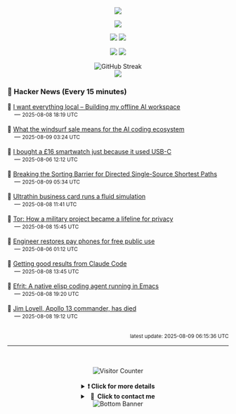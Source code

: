 <div align="center">
  <img src="https://readme-typing-svg.herokuapp.com?font=Fira+Code&weight=600&size=19&duration=3000&pause=1000&color=F7931A&center=true&vCenter=true&width=600&lines=%F0%9F%91%8B+Hi+%2C++I'm+(+Esmaeil+Asadi+%3C%3D%3E+%D8%A7%D8%B3%D9%80%D9%85%D9%80%D8%A7%D8%B9%D9%80%DB%8C%D9%80%D9%84+%D8%A7%D8%B3%D9%80%D8%AF%DB%8C+)"/>
</div>

<p align="center">
  <img src="http://github-profile-summary-cards.vercel.app/api/cards/profile-details?username=Null-Err0r&theme=gruvbox" />
</p>
<p align="center">
  <img src="http://github-profile-summary-cards.vercel.app/api/cards/repos-per-language?username=Null-Err0r&theme=gruvbox" />
  <img src="http://github-profile-summary-cards.vercel.app/api/cards/most-commit-language?username=Null-Err0r&theme=gruvbox" />
</p>
<p align="center">
  <img src="http://github-profile-summary-cards.vercel.app/api/cards/stats?username=Null-Err0r&theme=gruvbox" />
  <img src="http://github-profile-summary-cards.vercel.app/api/cards/productive-time?username=Null-Err0r&theme=gruvbox&utcOffset=8" />
</p>
<div align="center">
  <img src="https://streak-stats.demolab.com/?user=null-err0r&theme=gruvbox" alt="GitHub Streak" />
</div>
<div align="center">
  <img src="https://github-profile-trophy.vercel.app/?username=Null-Err0r&theme=gruvbox&no-frame=true&margin-w=15&margin-h=15&row=2&column=4" />
</div>


### 📰 Hacker News (Every 15 minutes)

<!-- HACKER_NEWS_START -->
🔹 <a href='https://instavm.io/blog/building-my-offline-ai-workspace' target='_blank' rel='noopener noreferrer'>I want everything local – Building my offline AI workspace</a><br>&nbsp;&nbsp;&nbsp;&nbsp;— <small>2025-08-08 18:19 UTC</small><br><br>
🔹 <a href='https://ethanding.substack.com/p/windsurf-gets-margin-called' target='_blank' rel='noopener noreferrer'>What the windsurf sale means for the AI coding ecosystem</a><br>&nbsp;&nbsp;&nbsp;&nbsp;— <small>2025-08-09 03:24 UTC</small><br><br>
🔹 <a href='https://shkspr.mobi/blog/2025/08/i-bought-a-16-smartwatch-just-because-it-used-usb-c/' target='_blank' rel='noopener noreferrer'>I bought a £16 smartwatch just because it used USB-C</a><br>&nbsp;&nbsp;&nbsp;&nbsp;— <small>2025-08-06 12:12 UTC</small><br><br>
🔹 <a href='https://arxiv.org/abs/2504.17033' target='_blank' rel='noopener noreferrer'>Breaking the Sorting Barrier for Directed Single-Source Shortest Paths</a><br>&nbsp;&nbsp;&nbsp;&nbsp;— <small>2025-08-09 05:34 UTC</small><br><br>
🔹 <a href='https://github.com/Nicholas-L-Johnson/flip-card' target='_blank' rel='noopener noreferrer'>Ultrathin business card runs a fluid simulation</a><br>&nbsp;&nbsp;&nbsp;&nbsp;— <small>2025-08-08 11:41 UTC</small><br><br>
🔹 <a href='https://thereader.mitpress.mit.edu/the-secret-history-of-tor-how-a-military-project-became-a-lifeline-for-privacy/' target='_blank' rel='noopener noreferrer'>Tor: How a military project became a lifeline for privacy</a><br>&nbsp;&nbsp;&nbsp;&nbsp;— <small>2025-08-08 15:45 UTC</small><br><br>
🔹 <a href='https://www.npr.org/2025/08/04/nx-s1-5484013/engineer-restores-pay-phones-for-free-public-use' target='_blank' rel='noopener noreferrer'>Engineer restores pay phones for free public use</a><br>&nbsp;&nbsp;&nbsp;&nbsp;— <small>2025-08-06 01:12 UTC</small><br><br>
🔹 <a href='https://www.dzombak.com/blog/2025/08/getting-good-results-from-claude-code/' target='_blank' rel='noopener noreferrer'>Getting good results from Claude Code</a><br>&nbsp;&nbsp;&nbsp;&nbsp;— <small>2025-08-08 13:45 UTC</small><br><br>
🔹 <a href='https://github.com/steveyegge/efrit' target='_blank' rel='noopener noreferrer'>Efrit: A native elisp coding agent running in Emacs</a><br>&nbsp;&nbsp;&nbsp;&nbsp;— <small>2025-08-08 19:20 UTC</small><br><br>
🔹 <a href='https://www.nasa.gov/news-release/acting-nasa-administrator-reflects-on-legacy-of-astronaut-jim-lovell/' target='_blank' rel='noopener noreferrer'>Jim Lovell, Apollo 13 commander, has died</a><br>&nbsp;&nbsp;&nbsp;&nbsp;— <small>2025-08-08 19:12 UTC</small><br><br>
<!-- HACKER_NEWS_END -->

<p align="right"><small>latest update: 
<!-- HACKER_NEWS_LAST_UPDATED -->2025-08-09 06:15:36 UTC<!-- /HACKER_NEWS_LAST_UPDATED -->
</small></p>

<hr>

<div align="center">
  <br> </br>
  <img src="https://ghvc.kabelkultur.se/?username=null-err0r&abbreviated=true&color=ff5500&label=%E2%81%AE%20%E2%81%AE%E2%81%AE%20%E2%81%AE%E2%81%AE%20%20%F0%9F%91%80%20%E2%81%AE%20%E2%81%AE%E2%81%AE%20%E2%81%AE%E2%81%AEVisitor%E2%81%AE%20%E2%81%AE%E2%81%AE%20%E2%81%AE%E2%81%AE%20%F0%9F%91%80%E2%81%AE%20%E2%81%AE%E2%81%AE%20%E2%81%AE%E2%81%AE%E2%81%AE%20%E2%81%AE%E2%81%AE%20%E2%81%AE%E2%81%AE⁮⁮" alt="Visitor Counter" />
  <br> </br>
</div>
<details align="center">
<summary> <b> ❗️ Click for more details</b> </summary>
<br>
<div align="center">
  <a href="https://next.ossinsight.io/widgets/official/analyze-user-contribution-time-distribution?user_id=19436819&period=all_times" target="_blank" style="display: block;">
    <picture>
      <source media="(prefers-color-scheme: dark)" srcset="https://next.ossinsight.io/widgets/official/analyze-user-contribution-time-distribution/thumbnail.png?user_id=19436819&period=all_times&image_size=auto&color_scheme=dark" width="700" height="auto">
      <img alt="Contribution Time Distribution" src="https://next.ossinsight.io/widgets/official/analyze-user-contribution-time-distribution/thumbnail.png?user_id=19436819&period=all_times&image_size=auto&color_scheme=dark" width="700" height="auto">
    </picture>
  </a>
</div>
<div align="center">
  <a href="https://next.ossinsight.io/widgets/official/compose-user-dashboard-stats?user_id=19436819" target="_blank" style="display: block;">
    <picture>
      <source media="(prefers-color-scheme: dark)" srcset="https://next.ossinsight.io/widgets/official/compose-user-dashboard-stats/thumbnail.png?user_id=19436819&image_size=auto&color_scheme=dark" width="700" height="auto">
      <img alt="Dashboard Stats" src="https://next.ossinsight.io/widgets/official/compose-user-dashboard-stats/thumbnail.png?user_id=19436819&image_size=auto&color_scheme=dark" width="700" height="auto">
    </picture>
  </a>
</div>
<div align="center">
  <a href="https://next.ossinsight.io/widgets/official/compose-org-activity-map?activity=stars&role=stars&owner_id=19436819&period=past_12_months" target="_blank" style="display: block;">
    <picture>
      <source media="(prefers-color-scheme: dark)" srcset="https://next.ossinsight.io/widgets/official/compose-org-activity-map/thumbnail.png?activity=stars&role=stars&owner_id=19436819&period=past_12_months&image_size=4x7&color_scheme=dark" width="700" height="auto">
      <img alt="Geographical Distribution" src="https://next.ossinsight.io/widgets/official/compose-org-activity-map/thumbnail.png?activity=stars&role=stars&owner_id=19436819&period=past_12_months&image_size=4x7&color_scheme=dark" width="700" height="auto">
    </picture>
  </a>
</div>
<div align="center">
  <img src="https://github-readme-activity-graph.vercel.app/graph?username=Null-Err0r&theme=gruvbox" alt="Activity Graph" />
</div>
<br>
</details>
<details align="center">
<summary> <b>  💬  Click to contact me</b> </summary>
<br>
<div align="center">
  <br><br>
  <a href="https://t.me/NullErr0r" target="_blank">
    <img src="https://img.shields.io/badge/Telegram-black?style=for-the-badge&logo=Telegram" alt="Telegram" />
  </a>
</div>
<br>
</details>
<div align="center">
  <img src="https://raw.githubusercontent.com/Trilokia/Trilokia/379277808c61ef204768a61bbc5d25bc7798ccf1/bottom_header.svg" alt="Bottom Banner" />
</div>
